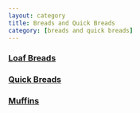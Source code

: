 ```yaml
---
layout: category
title: Breads and Quick Breads
category: [breads and quick breads]
---
```


<h3><a class="post-link" href="/categories/breads_and_quick_breads/loaf_breads">Loaf Breads</a></h3>
<h3><a class="post-link" href="/categories/breads_and_quick_breads/quick_breads">Quick Breads</a></h3>
<h3><a class="post-link" href="/categories/breads_and_quick_breads/muffins">Muffins</a></h3>
